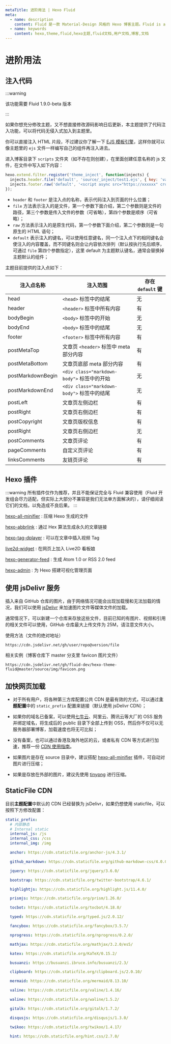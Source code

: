 ```yaml
---
metaTitle: 进阶用法 | Hexo Fluid
meta:
  - name: description
    content: Fluid 是一款 Material-Design 风格的 Hexo 博客主题。Fluid is an elegant Material-Design theme for Hexo. https://github.com/fluid-dev/hexo-theme-fluid
  - name: keywords
    content: hexo,theme,fluid,hexo主题,fluid文档,用户文档,博客,文档
---
```


<Adsense :data-ad-client=$themeConfig.ads.client :data-ad-slot=$themeConfig.ads.slot class="side-ads"></Adsense>

# 进阶用法

## 注入代码

:::warning

该功能需要 Fluid 1.9.0-beta 版本

:::

如果你想充分修改主题，又不想直接修改源码影响日后更新，本主题提供了代码注入功能，可以将代码无侵入式加入到主题里。

你可以直接注入 HTML 片段，不过建议你了解一下 [EJS 模板引擎](https://ejs.bootcss.com/)，这样你就可以像主题里的 `ejs` 文件一样编写自己的组件再注入进去。

进入博客目录下 `scripts` 文件夹（如不存在则创建），在里面创建任意名称的 js 文件，在文件中写入如下内容：

```js
hexo.extend.filter.register('theme_inject', function(injects) {
  injects.header.file('default', 'source/_inject/test1.ejs', { key: 'value' }, -1);
  injects.footer.raw('default', '<script async src="https://xxxxxx" crossorigin="anonymous"></script>');
});
```

- `header` 和 `footer` 是注入点的名称，表示代码注入到页面的什么位置；
- `file` 方法表示注入的是文件，第一个参数下面介绍，第二个参数则是文件的路径，第三个参数是传入文件的参数（可省略），第四个参数是顺序（可省略）；
- `raw` 方法表示注入的是原生代码，第一个参数下面介绍，第二个参数则是一句原生的 HTML 语句；
- `default` 表示注入的键名，可以使用任意键名，同一个注入点下的相同键名会使注入的内容覆盖，而不同键名则会让内容依次排列（默认按执行先后顺序，可通过 `file` 第四个参数指定），这里 default 为主题默认键名，通常会替换掉主题默认的组件；

主题目前提供的注入点如下：

| 注入点名称 | 注入范围 | 存在 `default` 键 |
| --- | --- | --- |
| head | `<head>` 标签中的结尾 | 无 |
| header | `<header>` 标签中所有内容 | 有 |
| bodyBegin | `<body>` 标签中的开始 | 无 |
| bodyEnd | `<body>` 标签中的结尾 | 无 |
| footer | `<footer>` 标签中所有内容 | 有 |
| postMetaTop | 文章页 `<header>` 标签中 meta 部分内容 | 有 |
| postMetaBottom | 文章页底部 meta 部分内容 | 有 |
| postMarkdownBegin | `<div class="markdown-body">` 标签中的开始 | 无 |
| postMarkdownEnd | `<div class="markdown-body">` 标签中的结尾 | 无 |
| postLeft | 文章页左侧边栏 | 有 |
| postRight | 文章页右侧边栏 | 有 |
| postCopyright | 文章页版权信息 | 有 |
| postRight | 文章页右侧边栏 | 无 |
| postComments | 文章页评论 | 有 |
| pageComments | 自定义页评论 | 有 |
| linksComments | 友链页评论 | 有 |

## Hexo 插件

:::warning
所有插件仅作为推荐，并且不能保证完全与 Fluid 兼容使用（Fluid 开发组会尽力适配，但实际上大部分不兼容是我们无法单方面解决的），请仔细阅读它们的文档，以免造成不良后果。
:::

[hexo-all-minifier](https://github.com/chenzhutian/hexo-all-minifier) : 压缩 Hexo 生成的文件

[hexo-abbrlink](https://github.com/rozbo/hexo-abbrlink) : 通过 Hex 算法生成永久的文章链接

[hexo-tag-dplayer](https://github.com/MoePlayer/hexo-tag-dplayer) : 可以在文章中插入视频 Tag

[live2d-widget](https://github.com/stevenjoezhang/live2d-widget) : 在网页上加入 Live2D 看板娘

[hexo-generator-feed](https://github.com/hexojs/hexo-generator-feed) : 生成 Atom 1.0 or RSS 2.0 feed

[hexo-admin](https://github.com/jaredly/hexo-admin) : 为 Hexo 搭建可视化管理页面

<InArticleAdsense :data-ad-client=$themeConfig.ads.client :data-ad-slot=$themeConfig.ads.inSlot></InArticleAdsense>

## 使用 jsDelivr 服务

插入来自 GitHub 仓库的图片，由于网络情况可能会出现加载慢和无法加载的情况，我们可以使用 [jsDelivr](https://www.jsdelivr.com/) 来加速图片文件等媒体文件的加载。

通常情况下，可以新建一个仓库来存放这些文件，目前已知的有图片、视频和引用的相关文件可以使用，GitHub 仓库最大上传文件为 25M，请注意文件大小。

使用方法（文件的绝对地址）

```
https://cdn.jsdelivr.net/gh/user/repo@version/file
```

相关实例（博客仓库下 master 分支里 favicon 图片文件）

```
https://cdn.jsdelivr.net/gh/fluid-dev/hexo-theme-fluid@master/source/img/favicon.png
```

## 加快网页加载

- 对于所有用户，将各种第三方库配置公共 CDN 是最有效的方式，可以通过**主题配置**中的 `static_prefix` 配置来链接（默认使用 jsDelivr CDN）；

- 如果你的域名已备案，可以使用[七牛云](https://s.qiniu.com/N7beiu)、阿里云、腾讯云等大厂的 OSS 服务并绑定域名，将生成后的 public 目录下全部上传到 OSS，然后你不仅可以无服务器部署博客，加载速度也将无可比拟；

- 没有备案，也可以通过香港及海外地区的云，或者私有 CDN 等方式进行加速，推荐一份 [CDN 使用指南](https://www.julydate.com/post/60859300)。

- 如果图片是存在 source 目录中，建议搭配 [hexo-all-minifier](https://github.com/chenzhutian/hexo-all-minifier) 插件，可自动对图片进行压缩；

- 如果是存放在外部的图片，建议先使用 [tinypng](https://tinypng.com) 进行压缩。

## StaticFile CDN

目前**主题配置**中默认的 CDN 已经替换为 jsDelivr，如果仍想使用 staticfile，可以按照下方修改配置：

```yaml
static_prefix:
  # 内部静态
  # Internal static
  internal_js: /js
  internal_css: /css
  internal_img: /img

  anchor: https://cdn.staticfile.org/anchor-js/4.3.1/

  github_markdown: https://cdn.staticfile.org/github-markdown-css/4.0.0/

  jquery: https://cdn.staticfile.org/jquery/3.6.0/

  bootstrap: https://cdn.staticfile.org/twitter-bootstrap/4.6.1/

  highlightjs: https://cdn.staticfile.org/highlight.js/11.4.0/

  prismjs: https://cdn.staticfile.org/prism/1.26.0/

  tocbot: https://cdn.staticfile.org/tocbot/4.18.0/

  typed: https://cdn.staticfile.org/typed.js/2.0.12/

  fancybox: https://cdn.staticfile.org/fancybox/3.5.7/

  nprogress: https://cdn.staticfile.org/nprogress/0.2.0/

  mathjax: https://cdn.staticfile.org/mathjax/3.2.0/es5/

  katex: https://cdn.staticfile.org/KaTeX/0.15.2/

  busuanzi: https://busuanzi.ibruce.info/busuanzi/2.3/

  clipboard: https://cdn.staticfile.org/clipboard.js/2.0.10/

  mermaid: https://cdn.staticfile.org/mermaid/8.13.10/

  valine: https://cdn.staticfile.org/valine/1.4.16/

  waline: https://cdn.staticfile.org/waline/1.5.2/

  gitalk: https://cdn.staticfile.org/gitalk/1.7.2/

  disqusjs: https://cdn.staticfile.org/disqusjs/1.3.0/

  twikoo: https://cdn.staticfile.org/twikoo/1.4.17/

  hint: https://cdn.staticfile.org/hint.css/2.7.0/
```
